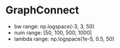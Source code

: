 # GraphConnect
- bw range: np.logspace(-3, 3, 50)
- num range: [50, 100, 500, 1000]
- lambda range: np.logspace(1e-5, 0.5, 50)

